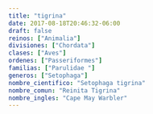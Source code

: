 ```yaml
---
title: "tigrina"
date: 2017-08-18T20:46:32-06:00
draft: false
reinos: ["Animalia"]
divisiones: ["Chordata"]
clases: ["Aves"]
ordenes: ["Passeriformes"]
familias: ["Parulidae "]
generos: ["Setophaga"]
nombre_cientifico: "Setophaga tigrina"
nombre_comun: "Reinita Tigrina"
nombre_ingles: "Cape May Warbler"
---
```

